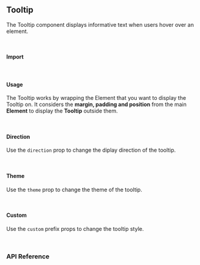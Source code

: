 ## Tooltip

The Tooltip component displays informative text when users hover over an element.

<div><LeSourceButton url="https://github.com/hiimlex/leux/tree/main/src/components/Tooltip"></LeSourceButton></div>

<br/>

#### Import

<div>
<TooltipImportPreview>
</TooltipImportPreview>
</div>

<br/>

#### Usage

The Tooltip works by wrapping the Element that you want to display the Tooltip on. It considers the **margin, padding and position** from the main **Element** to display the **Tooltip** outside them.

<div>
<TooltipUsagePreview>
</TooltipUsagePreview>
</div>

<br/>

#### Direction

Use the `direction` prop to change the diplay direction of the tooltip.

<div>
<TooltipDirectionPreview>
</TooltipDirectionPreview>
</div>

<br/>

#### Theme

Use the `theme` prop to change the theme of the tooltip.

<div>
<TooltipThemePreview>
</TooltipThemePreview>
</div>

<br/>

#### Custom

Use the `custom` prefix props to change the tooltip style.

<div>
<TooltipCustomPreview>
</TooltipCustomPreview>
</div>

<br/>

### API Reference

<div>
<TooltipApiTable>
</TooltipApiTable>
</div>

<br/>
